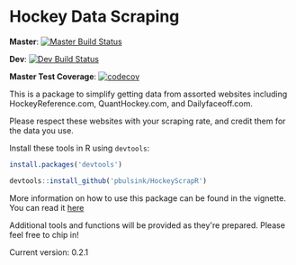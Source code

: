 # Hockey Data Scraping

**Master**: [![Master Build Status](https://travis-ci.org/pbulsink/HockeyScrapR.svg?branch=master)](https://travis-ci.org/pbulsink/HockeyScrapR)

**Dev**: [![Dev Build Status](https://travis-ci.org/pbulsink/HockeyScrapR.svg?branch=dev)](https://travis-ci.org/pbulsink/HockeyScrapR)

**Master Test Coverage**: [![codecov](https://codecov.io/github/pbulsink/HockeyScrapR/branch/master/graphs/badge.svg)](https://codecov.io/github/pbulsink/HockeyScrapR) 

This is a package to simplify getting data from assorted websites including HockeyReference.com, QuantHockey.com, and Dailyfaceoff.com. 

Please respect these websites with your scraping rate, and credit them for the data you use. 

Install these tools in R using `devtools`:

```R
install.packages('devtools')

devtools::install_github('pbulsink/HockeyScrapR')
```

More information on how to use this package can be found in the vignette. You can read it [here](https://github.com/pbulsink/HockeyScrapR/blob/master/vignettes/HockeyScrapR.md)

Additional tools and functions will be provided as they're prepared. Please feel free to chip in! 

Current version: 0.2.1

